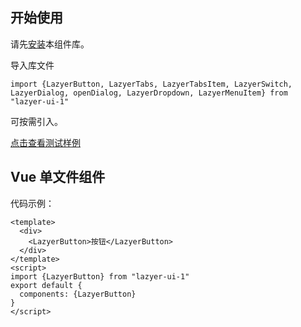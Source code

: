 ## 开始使用
请先[安装](#/doc/install)本组件库。

导入库文件

```
import {LazyerButton, LazyerTabs, LazyerTabsItem, LazyerSwitch, LazyerDialog, openDialog, LazyerDropdown, LazyerMenuItem} from "lazyer-ui-1"
```

可按需引入。

[点击查看测试样例](https://jarrett817.github.io/lazyer-ui-test-preview/)

## Vue 单文件组件

代码示例：

```
<template>
  <div>
    <LazyerButton>按钮</LazyerButton>
  </div>
</template>
<script>
import {LazyerButton} from "lazyer-ui-1"
export default {
  components: {LazyerButton}
}
</script>
```